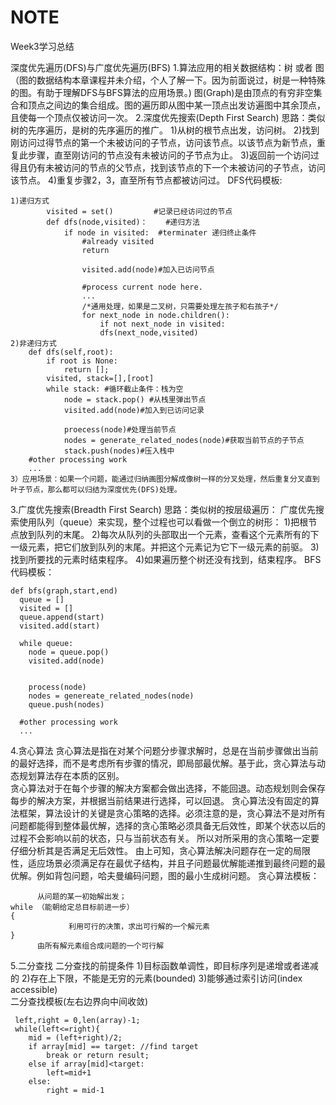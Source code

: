 # NOTE
Week3学习总结

深度优先遍历(DFS)与广度优先遍历(BFS)
1.算法应用的相关数据结构：树 或者 图（图的数据结构本章课程并未介绍，个人了解一下。因为前面说过，树是一种特殊的图。有助于理解DFS与BFS算法的应用场景。)
	图(Graph)是由顶点的有穷非空集合和顶点之间边的集合组成。图的遍历即从图中某一顶点出发访遍图中其余顶点，且使每一个顶点仅被访问一次。
2.深度优先搜索(Depth First Search)
	思路：类似树的先序遍历，是树的先序遍历的推广。
	1)从树的根节点出发，访问树。
	2)找到刚访问过得节点的第一个未被访问的子节点，访问该节点。以该节点为新节点，重复此步骤，直至刚访问的节点没有未被访问的子节点为止。
	3)返回前一个访问过得且仍有未被访问的节点的父节点，找到该节点的下一个未被访问的子节点，访问该节点。
	4)重复步骤2，3，直至所有节点都被访问过。
	DFS代码模板:
	
	1)递归方式
			visited = set()         #记录已经访问过的节点
			def dfs(node,visited)：    #递归方法
				if node in visited:  #terminater 递归终止条件
					#already visited 
					return
				
					visited.add(node)#加入已访问节点	
					
					#process current node here.
					...
					/*通用处理，如果是二叉树，只需要处理左孩子和右孩子*/
					for next_node in node.children():
						if not next_node in visited:
						dfs(next_node,visited)	
    2)非递归方式
       	def dfs(self,root):
       		if root is None:
       			return [];
       		visited, stack=[],[root]
       		while stack: #循环截止条件：栈为空
       			node = stack.pop() #从栈里弹出节点
       			visited.add(node)#加入到已访问记录
       			
       			proecess(node)#处理当前节点
       			nodes = generate_related_nodes(node)#获取当前节点的子节点
       			stack.push(nodes)#压入栈中
       	#other processing work
       	...			 
	3）应用场景：如果一个问题，能通过归纳画图分解成像树一样的分叉处理，然后重复分叉直到叶子节点，那么都可以归结为深度优先(DFS)处理。
3.广度优先搜索(Breadth First Search)
  	思路：类似树的按层级遍历：
	广度优先搜索使用队列（queue）来实现，整个过程也可以看做一个倒立的树形：
	1)把根节点放到队列的末尾。
	2)每次从队列的头部取出一个元素，查看这个元素所有的下一级元素，把它们放到队列的末尾。并把这个元素记为它下一级元素的前驱。
	3)找到所要找的元素时结束程序。
	4)如果遍历整个树还没有找到，结束程序。
    BFS代码模板：
    
    def bfs(graph,start,end)
      queue = []
      visited = []
      queue.append(start)
      visited.add(start)
      
      while queue:
        node = queue.pop()
        visited.add(node)
        
        
        process(node)
        nodes = genereate_related_nodes(node)
        queue.push(nodes)
        
      #other processing work
      ...   
4.贪心算法
	 贪心算法是指在对某个问题分步骤求解时，总是在当前步骤做出当前的最好选择，而不是考虑所有步骤的情况，即局部最优解。基于此，贪心算法与动态规划算法存在本质的区别。       
        贪心算法对于在每个步骤的解决方案都会做出选择，不能回退。动态规划则会保存每步的解决方案，并根据当前结果进行选择，可以回退。
        贪心算法没有固定的算法框架，算法设计的关键是贪心策略的选择。必须注意的是，贪心算法不是对所有问题都能得到整体最优解，选择的贪心策略必须具备无后效性，即某个状态以后的过程不会影响以前的状态，只与当前状态有关。
    所以对所采用的贪心策略一定要仔细分析其是否满足无后效性。
     由上可知，贪心算法解决问题存在一定的局限性，适应场景必须满足存在最优子结构，并且子问题最优解能递推到最终问题的最优解。例如背包问题，哈夫曼编码问题，图的最小生成树问题。
     贪心算法模板：
     
          从问题的某一初始解出发；
    while （能朝给定总目标前进一步）
    { 
                 利用可行的决策，求出可行解的一个解元素
    }
          由所有解元素组合成问题的一个可行解
    
5.二分查找
	二分查找的前提条件
		1)目标函数单调性，即目标序列是递增或者递减的
		2)存在上下限，不能是无穷的元素(bounded)
		3)能够通过索引访问(index accessible)	    
       二分查找模板(左右边界向中间收敛)
       
     left,right = 0,len(array)-1;
     while(left<=right){
     	mid = (left+right)/2;
     	if array[mid] == target: //find target
     		break or return result; 
        else if array[mid]<target:
        	left=mid+1
        else: 
        	right = mid-1